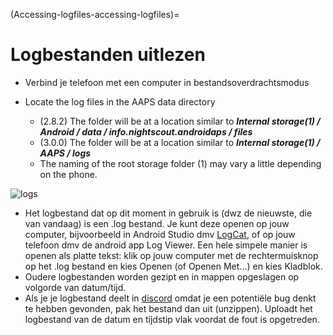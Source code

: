 (Accessing-logfiles-accessing-logfiles)=

# Logbestanden uitlezen

* Verbind je telefoon met een computer in bestandsoverdrachtsmodus
* Locate the log files in the AAPS data directory
    
    * (2.8.2) The folder will be at a location similar to ***Internal storage(1) / Android / data / info.nightscout.androidaps / files***
    * (3.0.0) The folder will be at a location similar to ***Internal storage(1) / AAPS / logs***
    * The naming of the root storage folder (1) may vary a little depending on the phone.

![logs](../images/aapslog.png)

* Het logbestand dat op dit moment in gebruik is (dwz de nieuwste, die van vandaag) is een .log bestand. Je kunt deze openen op jouw computer, bijvoorbeeld in Android Studio dmv [LogCat](https://developer.android.com/studio/debug/am-logcat.html), of op jouw telefoon dmv de android app Log Viewer. Een hele simpele manier is openen als platte tekst: klik op jouw computer met de rechtermuisknop op het .log bestand en kies Openen (of Openen Met...) en kies Kladblok. 
* Oudere logbestanden worden gezipt en in mappen opgeslagen op volgorde van datum/tijd. 
* Als je je logbestand deelt in [discord](https://discord.gg/4fQUWHZ4Mw) omdat je een potentiële bug denkt te hebben gevonden, pak het bestand dan uit (unzippen). Uploadt het logbestand van de datum en tijdstip vlak voordat de fout is opgetreden.